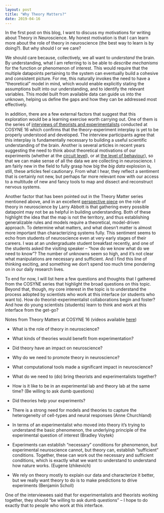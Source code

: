```yaml
---
layout: post
title: "Why Theory Matters?"
date: 2019-04-16
---
```


In the first post on this blog, I want to discuss my motivations for writing about Theory in Neuroscience. My honest motivation is that I can learn more about the role of theory in neuroscience (the best way to learn is by doing?). But why should I or we care?

We should care because, collectively, we all want to _understand_ the brain. By understanding, what I am referring to is be able to _describe mechanisms_ for the function or phenomenon of interest. This would require that the multiple datapoints pertaining to the system can eventually build a cohesive and consistent picture. For me, this naturally invokes the need to have a “theoretical” model in mind, which would enable explicitly stating the assumptions built into our understanding, and to identify the relevant variables. This model built from available data can guide us into the unknown, helping us define the gaps and how they can be addressed most effectively.

In addition, there are a few external factors that suggest that this exploration would be a learning exercise worth carrying out. One of them is the series of <a href="http://catniplab.github.io/theory-matters/" target="_blank">interviews of theorists and experimentalists</a> conducted at COSYNE 16 which confirms that the theory-experiment interplay is yet to be properly understood and developed. The interview participants agree that this interplay is fundamentally necessary to building a useful scientific understanding of the brain. Another is several articles in recent years suggesting the need to think about theoretical motivations of our experiments (whether at the <a href="https://www.nature.com/articles/nn.3043?draft=marketing" target="_blank">circuit level</a>), or at <a href = "https://www.sciencedirect.com/science/article/pii/S0896627316310406?via%3Dihub" target = "blank">the level of behaviour</a>), so that we can make sense of all the data we are collecting in neuroscience. I am fairly new in the field to fully grasp how big the _big_ _data_ explosion is, still, these articles feel cautionary. From what I hear, they reflect a sentiment that is certainly not new, but perhaps far more relevant now with our access to a multitude of new and fancy tools to map and dissect and reconstruct nervous systems.

Another factor that has been pointed out in the Theory Matter series mentioned above, and in an excellent <a href="https://www.cell.com/neuron/fulltext/S0896-6273%2808%2900892-1" target="blank">perspective piece</a> on the role of theory in neuroscience by Larry Abbott is that gathering every possible datapoint may not be as helpful in building understanding. Both of these highlight the idea that the map is not the territory, and thus establishing generalizable rules and models require a theoretical, model-driven approach. To determine what matters, and what doesn’t matter is almost more important than characterizing systems fully. This sentiment seems to echo from students of neuroscience even at very early stages of their careers. I was at an undergraduate student breakfast recently, and one of the students asked the visiting speaker – “how do we know what do we need to know”? The number of unknowns seem so high, and it’s not clear what manipulations are necessary and sufficient. And I find this line of thinking exciting, and something we don’t spend too much time pondering on in our daily research lives.

To end for now, I will list here a few questions and thoughts that I gathered from the COSYNE series that highlight the broad questions on this topic. Beyond that, though, my core interest in the topic is to understand the process adopted by scientists who work at this interface (or students who want to). How do theorist-experimentalist collaborations begin and foster? And how do young scientists (students) learn to think and work at this interface from the get-go?

Notes from Theory Matters at COSYNE 16 (videos available  <a href="http://catniplab.github.io/theory-matters/" target="_blank">here</a>)

 
* What is the role of theory in neuroscience?

* What kinds of theories would benefit from experimentation?

*  Did theory have an impact on neuroscience?

* Why do we need to promote theory in neuroscience?

* What computational tools made a significant impact in neuroscience?

* What do we need to (do) bring theorists and experimentalists together?

* How is it like to be in an experimental lab and theory lab at the same time? (Be willing to ask dumb questions)

* Did theories help your experiments?

* There is a strong need for models and theories to capture the heterogeneity of cell-types and neural responses (Anne Churchland)

* In terms of an experimentalist who moved into theory it’s trying to understand the basic phenomenon, the underlying principle of the experimental question of interest (Bradley Voytek)

* Experiments can establish “necessary” conditions for phenomenon, but experimental neuroscience cannot, but theory can, establish “sufficient” conditions. Together, these can work out the necessary and sufficient conditions, which is exactly what we want to understand to understand how nature works. (Eugene Izhikevich)

* We rely on theory mostly to explain our data and characterize it better, but we really want theory to do is to make predictions to drive experiments (Benjamin Scholl)
 
One of the interviewees said that for experimentalists and theorists working together, they should “be willing to ask dumb questions” – I hope to do exactly that to people who work at this interface.

